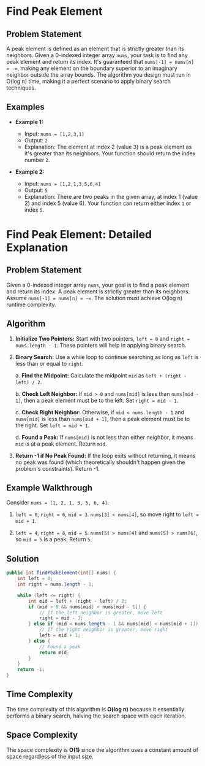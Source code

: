 # Find Peak Element

## Problem Statement

A peak element is defined as an element that is strictly greater than its neighbors. Given a 0-indexed integer array `nums`, your task is to find any peak element and return its index. It's guaranteed that `nums[-1] = nums[n] = -∞`, making any element on the boundary superior to an imaginary neighbor outside the array bounds. The algorithm you design must run in O(log n) time, making it a perfect scenario to apply binary search techniques.

## Examples

- **Example 1:**
  - Input: `nums = [1,2,3,1]`
  - Output: `2`
  - Explanation: The element at index 2 (value 3) is a peak element as it's greater than its neighbors. Your function should return the index number `2`.

- **Example 2:**
  - Input: `nums = [1,2,1,3,5,6,4]`
  - Output: `5`
  - Explanation: There are two peaks in the given array, at index 1 (value 2) and index 5 (value 6). Your function can return either index `1` or index `5`.

# Find Peak Element: Detailed Explanation

## Problem Statement

Given a 0-indexed integer array `nums`, your goal is to find a peak element and return its index. A peak element is strictly greater than its neighbors. Assume `nums[-1] = nums[n] = -∞`. The solution must achieve O(log n) runtime complexity.

## Algorithm

1. **Initialize Two Pointers:** Start with two pointers, `left = 0` and `right = nums.length - 1`. These pointers will help in applying binary search.

2. **Binary Search:** Use a while loop to continue searching as long as `left` is less than or equal to `right`.

    a. **Find the Midpoint:** Calculate the midpoint `mid` as `left + (right - left) / 2`.

    b. **Check Left Neighbor:** If `mid > 0` and `nums[mid]` is less than `nums[mid - 1]`, then a peak element must be to the left. Set `right = mid - 1`.

    c. **Check Right Neighbor:** Otherwise, if `mid < nums.length - 1` and `nums[mid]` is less than `nums[mid + 1]`, then a peak element must be to the right. Set `left = mid + 1`.
    
    d. **Found a Peak:** If `nums[mid]` is not less than either neighbor, it means `mid` is at a peak element. Return `mid`.

3. **Return -1 if No Peak Found:** If the loop exits without returning, it means no peak was found (which theoretically shouldn't happen given the problem's constraints). Return -1.

## Example Walkthrough

Consider `nums = [1, 2, 1, 3, 5, 6, 4]`.

1. `left = 0`, `right = 6`, `mid = 3`. `nums[3] < nums[4]`, so move right to `left = mid + 1`.

2. `left = 4`, `right = 6`, `mid = 5`. `nums[5] > nums[4]` and `nums[5] > nums[6]`, so `mid = 5` is a peak. Return `5`.

## Solution

```java
public int findPeakElement(int[] nums) {
    int left = 0;
    int right = nums.length - 1;

    while (left <= right) {
        int mid = left + (right - left) / 2;
        if (mid > 0 && nums[mid] < nums[mid - 1]) {
            // If the left neighbor is greater, move left
            right = mid - 1;
        } else if (mid < nums.length - 1 && nums[mid] < nums[mid + 1]) {
            // If the right neighbor is greater, move right
            left = mid + 1;
        } else {
            // Found a peak
            return mid;
        }
    }
    return -1;
}
```
## Time Complexity

The time complexity of this algorithm is **O(log n)** because it essentially performs a binary search, halving the search space with each iteration.

## Space Complexity

The space complexity is **O(1)** since the algorithm uses a constant amount of space regardless of the input size.